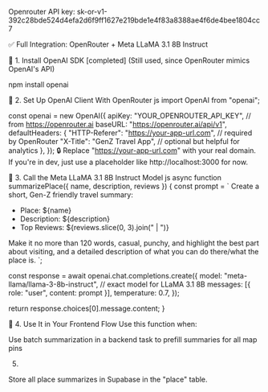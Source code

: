 Openrouter API key: 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

✅ Full Integration: OpenRouter + Meta LLaMA 3.1 8B Instruct

🔧 1. Install OpenAI SDK [completed]
(Still used, since OpenRouter mimics OpenAI's API)

npm install openai

🔑 2. Set Up OpenAI Client With OpenRouter
js
import OpenAI from "openai";

const openai = new OpenAI({
  apiKey: "YOUR_OPENROUTER_API_KEY", // from https://openrouter.ai
  baseURL: "https://openrouter.ai/api/v1",
  defaultHeaders: {
    "HTTP-Referer": "https://your-app-url.com", // required by OpenRouter
    "X-Title": "GenZ Travel App", // optional but helpful for analytics
  },
});
🔒 Replace "https://your-app-url.com" with your real domain. If you're in dev, just use a placeholder like http://localhost:3000 for now.

💬 3. Call the Meta LLaMA 3.1 8B Instruct Model
js
async function summarizePlace({ name, description, reviews }) {
  const prompt = `
Create a short, Gen-Z friendly travel summary:
- Place: ${name}
- Description: ${description}
- Top Reviews: ${reviews.slice(0, 3).join(" | ")}

Make it no more than 120 words, casual, punchy, and highlight the best part about visiting, and a detailed description of what you can do there/what the place is.
`;

  const response = await openai.chat.completions.create({
    model: "meta-llama/llama-3-8b-instruct", // exact model for LLaMA 3.1 8B
    messages: [{ role: "user", content: prompt }],
    temperature: 0.7,
  });

  return response.choices[0].message.content;
}

🔄 4. Use It in Your Frontend Flow
Use this function when:

Use batch summarization in a backend task to prefill summaries for all map pins

5. 
Store all place summarizes in Supabase in the "place" table. 


